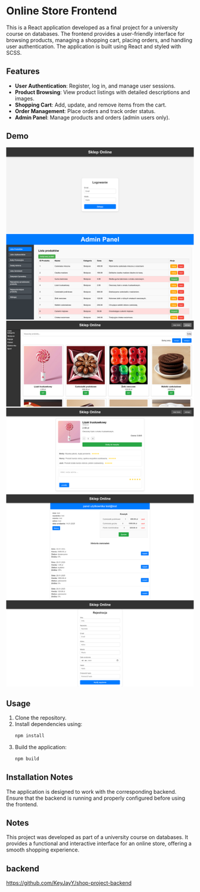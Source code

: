 # Online Store Frontend

This is a React application developed as a final project for a university course on databases. The frontend provides a user-friendly interface for browsing products, managing a shopping cart, placing orders, and handling user authentication. The application is built using React and styled with SCSS.

## Features
- **User Authentication**: Register, log in, and manage user sessions.
- **Product Browsing**: View product listings with detailed descriptions and images.
- **Shopping Cart**: Add, update, and remove items from the cart.
- **Order Management**: Place orders and track order status.
- **Admin Panel**: Manage products and orders (admin users only).

## Demo
![1.png](pictures/1.png)
![2.png](pictures/2.png)
![3.png](pictures/3.png)
![4.png](pictures/4.png)
![6.png](pictures/6.png)
![7.png](pictures/7.png)

## Usage
1. Clone the repository.
2. Install dependencies using:
   ```sh
   npm install
   ```
4. Build the application:
   ```sh
   npm build
   ```

## Installation Notes
The application is designed to work with the corresponding backend. Ensure that the backend is running and properly configured before using the frontend.

## Notes
This project was developed as part of a university course on databases. It provides a functional and interactive interface for an online store, offering a smooth shopping experience.

## backend
https://github.com/KeyJayY/shop-project-backend

